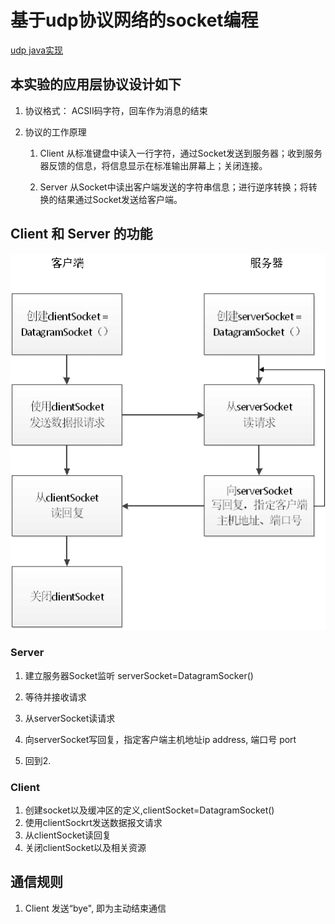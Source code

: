 # 基于udp协议网络的socket编程

[udp java实现](https://www.cnblogs.com/chenzhenhong/p/13825286.html)

## 本实验的应用层协议设计如下

1. 协议格式： ACSII码字符，回车作为消息的结束

2. 协议的工作原理

    1. Client 从标准键盘中读入一行字符，通过Socket发送到服务器；收到服务器反馈的信息，将信息显示在标准输出屏幕上；关闭连接。

    2. Server 从Socket中读出客户端发送的字符串信息；进行逆序转换；将转换的结果通过Socket发送给客户端。

## Client 和 Server 的功能

![流程图](procession.png "image")

### Server

1. 建立服务器Socket监听 serverSocket=DatagramSocker()

2. 等待并接收请求

3. 从serverSocket读请求

4. 向serverSocket写回复，指定客户端主机地址ip address, 端口号 port

5. 回到2.

### Client

1. 创建socket以及缓冲区的定义,clientSocket=DatagramSocket()
2. 使用clientSockrt发送数据报文请求
3. 从clientSocket读回复
4. 关闭clientSocket以及相关资源



## 通信规则

1. Client 发送“bye", 即为主动结束通信
